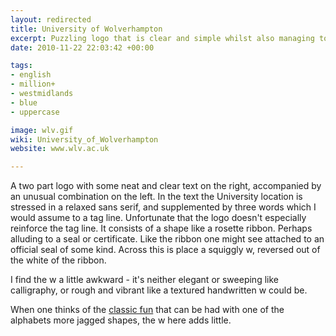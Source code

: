 ```yaml
---
layout: redirected
title: University of Wolverhampton
excerpt: Puzzling logo that is clear and simple whilst also managing to be timid and confused.
date: 2010-11-22 22:03:42 +00:00

tags:
- english
- million+
- westmidlands
- blue
- uppercase

image: wlv.gif
wiki: University_of_Wolverhampton
website: www.wlv.ac.uk

---
```


A two part logo with some neat and clear text on the right, accompanied by an unusual combination on the left. In the text the University location is stressed in a relaxed sans serif, and supplemented by three words which I would assume to a tag line. Unfortunate that the logo doesn't especially reinforce the tag line. It consists of a shape like a rosette ribbon. Perhaps alluding to a seal or certificate. Like the ribbon one might see attached to an official seal of some kind. Across this is place a squiggly w, reversed out of the white of the ribbon.

I find the w a little awkward - it's neither elegant or sweeping like calligraphy, or rough and vibrant like a textured handwritten w could be.

When one thinks of the [classic fun](http://www.paul-rand.com/index.php/site/identity/) that can be had with one of the alphabets more jagged shapes, the w here adds little.

